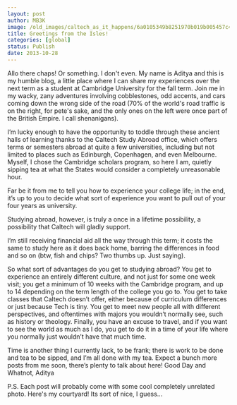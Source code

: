 ```yaml
---
layout: post
author: MB3K
image: /old_images/caltech_as_it_happens/6a0105349b8251970b019b005457c4970d.jpg
title: Greetings from the Isles! 
categories: [global]
status: Publish
date: 2013-10-28
---
```


Allo there chaps! Or something. I don't even. 
My name is Aditya and this is my humble blog, a little place
where I can share my experiences over the next term as a student at Cambridge
University for the fall term. Join me in
my wacky, zany adventures involving cobblestones, odd accents, and cars coming
down the wrong side of the road (70% of the world's road traffic is on the right, for pete's sake, and the only ones on the left were once part of the British Empire. I call shenanigans).

I’m lucky enough to have the opportunity to toddle through
these ancient halls of learning thanks to the Caltech Study Abroad office,
which offers terms or semesters abroad at quite a few universities, including
but not limited to places such as Edinburgh, Copenhagen, and even Melbourne. Myself, I chose the Cambridge scholars
program, so here I am, quietly sipping tea at what the States would consider a
completely unreasonable hour.

Far be it from me to tell you how to experience your college
life; in the end, it’s up to you to decide what sort of experience you want to
pull out of your four years as university.

Studying abroad, however, is truly a once in a lifetime possibility, a
possibility that Caltech will gladly support.

I’m still receiving financial aid all the way through this term; it
costs the same to study here as it does back home, barring the differences in
food and so on (btw, fish and chips? Two thumbs up. Just saying).

So what sort of advantages do you get to studying abroad? You get to experience an entirely different
culture, and not just for some one week visit; you get a minimum of 10 weeks
with the Cambridge program, and up to 14 depending on the term length of the
college you go to. You get to take
classes that Caltech doesn’t offer, either because of curriculum differences or
just because Tech is tiny. You get to
meet new people all with different perspectives, and oftentimes with majors you
wouldn’t normally see, such as history or theology. Finally, you have an excuse to travel, and if
you want to see the world as much as I do, you get to do it in a time of your
life where you normally just wouldn’t have that much time.

Time is another thing I currently lack, to be frank; there
is work to be done and tea to be sipped, and I’m all done with my tea. Expect a bunch more posts from me soon, there’s
plenty to talk about here!
Good Day and Whatnot,
Aditya

P.S. Each post will probably come with some cool completely unrelated photo. Here's my courtyard! Its sort of nice, I guess...

